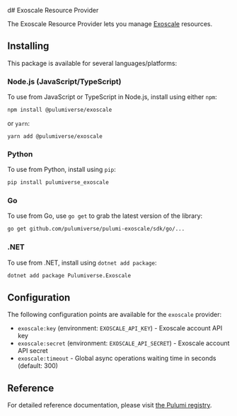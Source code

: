 d# Exoscale Resource Provider

The Exoscale Resource Provider lets you manage [Exoscale](https://www.exoscale.com/) resources.

## Installing

This package is available for several languages/platforms:

### Node.js (JavaScript/TypeScript)

To use from JavaScript or TypeScript in Node.js, install using either `npm`:

```bash
npm install @pulumiverse/exoscale
```

or `yarn`:

```bashdsds
yarn add @pulumiverse/exoscale
```

### Python

To use from Python, install using `pip`:

```bash
pip install pulumiverse_exoscale
```

### Go

To use from Go, use `go get` to grab the latest version of the library:

```bash
go get github.com/pulumiverse/pulumi-exoscale/sdk/go/...
```

### .NET

To use from .NET, install using `dotnet add package`:

```bash
dotnet add package Pulumiverse.Exoscale
```

## Configuration

The following configuration points are available for the `exoscale` provider:

- `exoscale:key` (environment: `EXOSCALE_API_KEY`) - Exoscale account API key
- `exoscale:secret` (environment: `EXOSCALE_API_SECRET`) - Exoscale account API secret
- `exoscale:timeout` - Global async operations waiting time in seconds (default: 300)

## Reference

For detailed reference documentation, please visit [the Pulumi registry](https://www.pulumi.com/registry/packages/exoscale/api-docs/).
